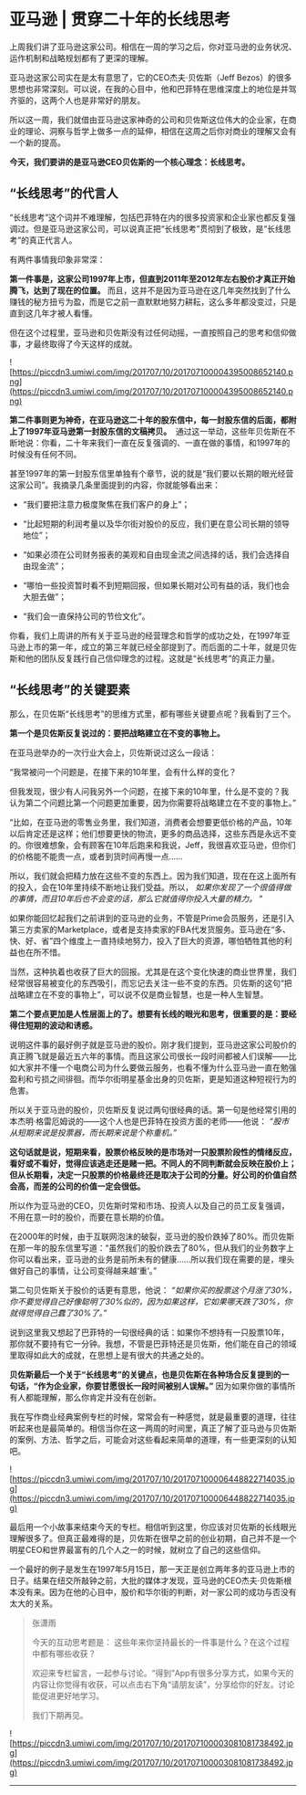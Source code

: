 # 亚马逊 | 贯穿二十年的长线思考

上周我们讲了亚马逊这家公司。相信在一周的学习之后，你对亚马逊的业务状况、运作机制和战略规划都有了更深的理解。

亚马逊这家公司实在是太有意思了，它的CEO杰夫·贝佐斯（Jeff Bezos）的很多思想也非常深刻。可以说，在我的心目中，他和巴菲特在思维深度上的地位是并驾齐驱的，这两个人也是非常好的朋友。

所以这一周，我们就借由亚马逊这家神奇的公司和贝佐斯这位伟大的企业家，在商业的理论、洞察与哲学上做多一点的延伸，相信在这周之后你对商业的理解又会有一个新的提高。

 **今天，我们要讲的是亚马逊CEO贝佐斯的一个核心理念：长线思考。**

## “长线思考”的代言人

“长线思考”这个词并不难理解，包括巴菲特在内的很多投资家和企业家也都反复强调过。但是亚马逊这家公司，可以说真正把“长线思考”贯彻到了极致，是“长线思考”的真正代言人。

有两件事情我印象非常深：

 **第一件事是，这家公司1997年上市，但直到2011年至2012年左右股价才真正开始腾飞，达到了现在的位置。** 而且，这并不是因为亚马逊在这几年突然找到了什么赚钱的秘方扭亏为盈，而是它之前一直默默地努力耕耘，这么多年都没变过，只是直到这几年才被人看懂。

但在这个过程里，亚马逊和贝佐斯没有过任何动摇，一直按照自己的思考和信仰做事，才最终取得了今天这样的成就。

![https://piccdn3.umiwi.com/img/201707/10/201707100004395008652140.png](https://piccdn3.umiwi.com/img/201707/10/201707100004395008652140.png)

 **第二件事则更为神奇，在亚马逊这二十年的股东信中，每一封股东信的后面，都附上了1997年亚马逊第一封股东信的文稿拷贝。**  通过这一举动，这些年贝佐斯在不断地说：你看，二十年来我们一直在反复强调的、一直在做的事情，和1997年的时候没有任何不同。

甚至1997年的第一封股东信里单独有个章节，说的就是“我们要以长期的眼光经营这家公司”。我摘录几条里面提到的内容，你就能够看出来：

* “我们要把注意力极度聚焦在我们客户的身上”；

* “比起短期的利润考量以及华尔街对股价的反应，我们更在意公司长期的领导地位”；

* “如果必须在公司财务报表的美观和自由现金流之间选择的话，我们会选择自由现金流”；

* “哪怕一些投资暂时看不到短期回报，但如果长期对公司有益的话，我们也会大胆去做”；

* “我们会一直保持公司的节俭文化”。

你看，我们上周讲的所有关于亚马逊的经营理念和哲学的成功之处，在1997年亚马逊上市的第一年，成立的第三年就已经全部提到了。而后面的二十年，就是贝佐斯和他的团队反复践行自己信仰理念的过程。这就是“长线思考”的真正力量。

## “长线思考”的关键要素

那么，在贝佐斯“长线思考”的思维方式里，都有哪些关键要点呢？我看到了三个。

 **第一个是贝佐斯反复说过的：要把战略建立在不变的事物上。**

在亚马逊举办的一次行业大会上，贝佐斯说过这么一段话：

“我常被问一个问题是，在接下来的10年里，会有什么样的变化？

但我发现，很少有人问我另外一个问题，在接下来的10年里，什么是不变的？我认为第二个问题比第一个问题更加重要，因为你需要将战略建立在不变的事物上。”

“比如，在亚马逊的零售业务里，我们知道，消费者会想要更低价格的产品，10年以后肯定还是这样；他们想要更快的物流，更多的商品选择，这些东西是永远不变的。你很难想象，会有顾客在10年后跑来和我说，Jeff，我很喜欢亚马逊，但你们的价格能不能贵一点，或者到货时间再慢一点……

所以，我们就会把精力放在这些不变的东西上。因为我们知道，现在在这上面所有的投入，会在10年里持续不断地让我们受益。所以， *如果你发现了一个很值得做的事情，而且10年后也不会变的话，那么它就值得你投入大量的精力。* ”

如果你能回忆起我们之前讲到的亚马逊的业务，不管是Prime会员服务，还是引入第三方卖家的Marketplace，或者是支持卖家的FBA代发货服务。亚马逊在“多、快、好、省”四个维度上一直持续地努力，投入了巨大的资源，哪怕牺牲其他的利益也在所不惜。

当然，这种执着也收获了巨大的回报。尤其是在这个变化快速的商业世界里，我们经常很容易被变化的东西吸引，而忘记去关注一些不变的东西。贝佐斯的这句“把战略建立在不变的事物上”，可以说不仅是商业智慧，也是一种人生智慧。

 **第二个要点更加是人性层面上的了。想要有长线的眼光和思考，很重要的是：要经得住短期的波动和诱惑。**

说明这件事的最好例子就是亚马逊的股价。刚才我们提到，亚马逊这家公司股价的真正腾飞就是最近五六年的事情。而且这家公司很长一段时间都被人们误解——比如大家并不懂一个电商公司为什么要做云服务，也看不懂为什么亚马逊一直在勉强盈利和亏损之间徘徊。而华尔街明星基金出身的贝佐斯，更是知道这种短视行为的危害。

所以关于亚马逊的股价，贝佐斯反复说过两句很经典的话。第一句是他经常引用的本杰明·格雷厄姆说的——这个人也是巴菲特在投资方面的老师——他说： *“股市从短期来说是投票器，而长期来说是个称重机。”*

 **这句话就是说，短期来看，股票价格反映的是市场对一只股票阶段性的情绪反应，看好或不看好，觉得应该逃走还是赌一把。不同人的不同判断就会反映在股价上；但从长期看，决定一只股票的价格最终还是取决于公司的分量。好公司的价值自然会高，而差的公司的价值一定会很低。**

所以作为亚马逊的CEO，贝佐斯时常和市场、投资人以及自己的员工反复强调，不用在意一时的股价，而要在意长期的价值。

在2000年的时候，由于互联网泡沫的破裂，亚马逊的股价跌掉了80%。而贝佐斯在那一年的股东信里写道：“虽然我们的股价跌去了80%，但从我们的业务数字上你可以看出来，亚马逊的业务是前所未有的健康......所以我们现在需要的是，埋头做好自己的事情，让公司变得越来越‘重’。”

第二句贝佐斯关于股价的话更有意思，他说： *“如果你买的股票这个月涨了30%，你不要觉得自己好像聪明了30%似的，因为如果这样，它如果哪天跌了30%，你就得觉得自己蠢了30%了。”*

说到这里我又想起了巴菲特的一句很经典的话：如果你不想持有一只股票10年，那你就不要持有它一分钟。我想，不管是巴菲特还是贝佐斯，他们能在自己的领域里取得如此大的成就，在思想上是有很大的共通之处的。

 **贝佐斯最后一个关于“长线思考”的关键点，也是贝佐斯在各种场合反复提到的一句话，“作为企业家，你要甘愿很长一段时间被别人误解。”** 因为如果你做的事情所有人都能理解，那么你肯定并没有在创新。

我在写作商业经典案例专栏的时候，常常会有一种感觉，就是最重要的道理，往往听起来也是最简单的。相信当你在这一两周的时间里，真正了解了亚马逊与贝佐斯的案例、方法、哲学之后，可能会对这些看起来简单的道理，有一些更深刻的认知吧。

![https://piccdn3.umiwi.com/img/201707/10/201707100006448822714035.jpg](https://piccdn3.umiwi.com/img/201707/10/201707100006448822714035.jpg)

最后用一个小故事来结束今天的专栏。相信听到这里，你应该对贝佐斯的长线眼光理解很多了。但真正最难得的是，贝佐斯在很早之前的创业初期，自己并不是一个明星CEO和世界最富有的几个人之一的时候，就树立了自己的这些信仰。

一个最好的例子是发生在1997年5月15日，那一天正是创立两年多的亚马逊上市的日子。结果在纽交所敲钟之前，大批的媒体才发现，亚马逊的CEO杰夫·贝佐斯根本没有来。因为在他的心目中，股价和华尔街的判断，对一家公司的成功与否没有太大的关系。

> 张潇雨
> 
> 今天的互动思考题是： 这些年来你坚持最长的一件事是什么？在这个过程中都有哪些收获？
> 
> 欢迎来专栏留言，一起参与讨论。“得到”App有很多分享方式，如果今天的内容让你觉得有收获，可以点击右下角“请朋友读”，分享给你的好友。讨论能促进更好地学习。
> 
> 我们下期再见。

![https://piccdn3.umiwi.com/img/201707/10/201707100003081081738492.jpg](https://piccdn3.umiwi.com/img/201707/10/201707100003081081738492.jpg)

---
